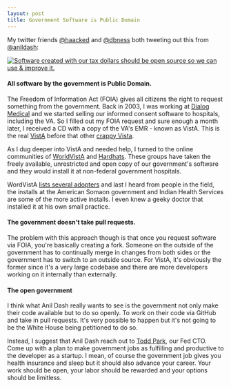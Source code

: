 ```yaml
---
layout: post
title: Government Software is Public Domain
---
```


My twitter friends [@haacked](https://twitter.com/haacked/status/227669975459049472)
and [@dbness](https://twitter.com/dbness/status/227472451536297984)
both tweeting out this from [@anildash](https://twitter.com/anildash/status/227468571435995137):

[![Software created with our tax dollars should be open source so we can use & improve it.](http://f.cl.ly/items/3E0i3o0J3a1G1E0A2T1b/Twitter%20-%20anildash.png)](https://twitter.com/anildash/status/227468571435995137)

#### All software by the government is Public Domain.

The Freedom of Information Act (FOIA) gives all citizens the right to
request something from the government. Back in 2003, I was working at
[Dialog Medical](http://www.dialogmedical.com/) and we started selling our
informed consent software to hospitals, including the VA. So I filled out
my FOIA request and sure enough a month later, I received a CD with a
copy of the VA's EMR - known as VistA. This is the real [VistA](http://worldvista.sourceforge.net/vista/index.html)
before that other [crappy Vista](https://en.wikipedia.org/wiki/Criticism_of_Windows_Vista).

As I dug deeper into VistA and needed help, I turned to the online
communities of [WorldVistA](http://worldvista.sourceforge.net/openvista/index.html)
and [Hardhats](http://www.hardhats.org/). These groups have taken the
freely available, unrestricted and open copy of our government's
software and they would install it at non-federal government hospitals.

WordVistA [lists several adopters](http://worldvista.sourceforge.net/About/indexotheradopters.html)
and last I heard from people in the field, the installs at the
American Somaon government and Indian Health Services are some of the
more active installs. I even knew a geeky doctor that installed it at
his own small practice.

#### The government doesn't take pull requests.

The problem with this approach though is that once you request software
via FOIA, you're basically creating a fork. Someone on the outside of
the government has to continually merge in changes from both sides or
the government has to switch to an outside source. For VistA, it's
obviously the former since it's a very large codebase and there are more
developers working on it internally than externally.

#### The open government

I think what Anil Dash really wants to see is the government not only
make their code available but to do so openly. To work on their code via
GitHub and take in pull requests. It's very possible to happen but it's
not going to be the White House being petitioned to do so.

Instead, I suggest that Anil Dash reach out to [Todd Park](https://twitter.com/todd_park),
our Fed CTO. Come up with a plan to make government jobs as fulfilling
and productive to the developer as a startup. I mean, of course the
government job gives you health insurance and sleep but it should also
advance your career. Your work should be open, your labor should be
rewarded and your options should be limitless.

